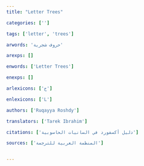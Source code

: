 ```yaml
---
title: "Letter Trees"

categories: ['']

tags: ['letter', 'trees']

arwords: 'حروف شجرية'

arexps: []

enwords: ['Letter Trees']

enexps: []

arlexicons: ['ح']

enlexicons: ['L']

authors: ['Ruqayya Roshdy']

translators: ['Tarek Ibrahim']

citations: ['دليل أكسفورد في السانيات الحاسوبية']

sources: ['المنظمة العربية للترجمة']


---
```

